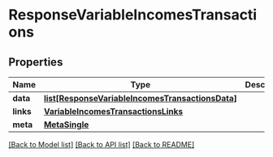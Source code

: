 # ResponseVariableIncomesTransactions

## Properties
Name | Type | Description | Notes
------------ | ------------- | ------------- | -------------
**data** | [**list[ResponseVariableIncomesTransactionsData]**](ResponseVariableIncomesTransactionsData.md) |  | 
**links** | [**VariableIncomesTransactionsLinks**](VariableIncomesTransactionsLinks.md) |  | 
**meta** | [**MetaSingle**](MetaSingle.md) |  | 

[[Back to Model list]](../README.md#documentation-for-models) [[Back to API list]](../README.md#documentation-for-api-endpoints) [[Back to README]](../README.md)

